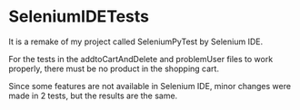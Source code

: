 # SeleniumIDETests 

It is a remake of my project called SeleniumPyTest by Selenium IDE.

For the tests in the addtoCartAndDelete and problemUser files to work properly, there must be no product in the shopping cart.

Since some features are not available in Selenium IDE, minor changes were made in 2 tests, but the results are the same.
